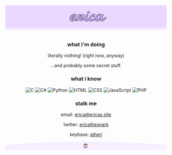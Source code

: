 <div align="center">
<img src="https://raw.githubusercontent.com/ericathesnark/ericathesnark/master/img/hero.svg" alt="hero">

### what i'm doing
literally nothing! (right now, anyway)

...and probably some secret stuff.

### what i know
<img width=48 alt="C" title="C" src="https://raw.githubusercontent.com/konpa/devicon/master/icons/c/c-original.svg"/>

<img width=48 alt="C#" title="C#" src="https://raw.githubusercontent.com/konpa/devicon/master/icons/csharp/csharp-original.svg"/>

<img width=48 alt="Python" title="Python" src="https://raw.githubusercontent.com/konpa/devicon/master/icons/python/python-original.svg"/>

<img width=48 alt="HTML" title="HTML" src="https://raw.githubusercontent.com/konpa/devicon/master/icons/html5/html5-original-wordmark.svg"/>

<img width=48 alt="CSS" title="CSS" src="https://raw.githubusercontent.com/konpa/devicon/master/icons/css3/css3-original-wordmark.svg"/>

<img width=48 alt="JavaScript" title="JavaScript" src="https://raw.githubusercontent.com/konpa/devicon/master/icons/javascript/javascript-original.svg"/>

<img width=48 alt="PHP" title="PHP... reluctantly." src="https://raw.githubusercontent.com/konpa/devicon/master/icons/php/php-plain.svg"/>

### stalk me
email: [erica@ericas.site][email]

twitter: [ericathesnark][twitter]

keybase: [atheri][keybase]

</div>

<img src="https://raw.githubusercontent.com/ericathesnark/ericathesnark/master/img/foot.svg" alt="footer">

<!-- hyperlinks -->
[email]: mailto:erica@ericas.site
[twitter]: https://twitter.com/ericathesnark
[keybase]: https://keybase.io/atheri

